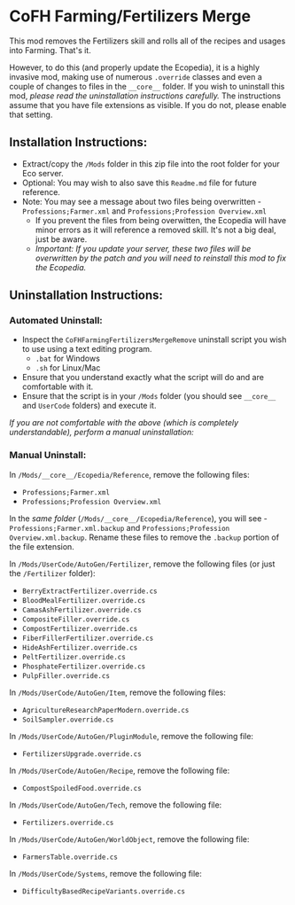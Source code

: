 # CoFH Farming/Fertilizers Merge

This mod removes the Fertilizers skill and rolls all of the recipes and usages into Farming. That's it.

However, to do this (and properly update the Ecopedia), it is a highly invasive mod, making use of numerous `.override` classes and even a couple of changes to files in the `__core__` folder. If you wish to uninstall this mod, *please read the uninstallation instructions carefully.* The instructions assume that you have file extensions as visible. If you do not, please enable that setting.

## Installation Instructions:

- Extract/copy the `/Mods` folder in this zip file into the root folder for your Eco server.
- Optional: You may wish to also save this `Readme.md` file for future reference.
- Note: You may see a message about two files being overwritten - `Professions;Farmer.xml` and `Professions;Profession Overview.xml`
    - If you prevent the files from being overwitten, the Ecopedia will have minor errors as it will reference a removed skill. It's not a big deal, just be aware.
    - *Important: If you update your server, these two files will be overwritten by the patch and you will need to reinstall this mod to fix the Ecopedia.*

## Uninstallation Instructions:

### Automated Uninstall:
- Inspect the `CoFHFarmingFertilizersMergeRemove` uninstall script you wish to use using a text editing program.
    - `.bat` for Windows
    - `.sh` for Linux/Mac
- Ensure that you understand exactly what the script will do and are comfortable with it.
- Ensure that the script is in your `/Mods` folder (you should see `__core__` and `UserCode` folders) and execute it.

*If you are not comfortable with the above (which is completely understandable), perform a manual uninstallation:*

### Manual Uninstall:
In `/Mods/__core__/Ecopedia/Reference`, remove the following files:
- `Professions;Farmer.xml`
- `Professions;Profession Overview.xml`

In the *same folder* (`/Mods/__core__/Ecopedia/Reference`), you will see - `Professions;Farmer.xml.backup` and `Professions;Profession Overview.xml.backup`. Rename these files to remove the `.backup` portion of the file extension.

In `/Mods/UserCode/AutoGen/Fertilizer`, remove the following files (or just the `/Fertilizer` folder):
- `BerryExtractFertilizer.override.cs`
- `BloodMealFertilizer.override.cs`
- `CamasAshFertilizer.override.cs`
- `CompositeFiller.override.cs`
- `CompostFertilizer.override.cs`
- `FiberFillerFertilizer.override.cs`
- `HideAshFertilizer.override.cs`
- `PeltFertilizer.override.cs`
- `PhosphateFertilizer.override.cs`
- `PulpFiller.override.cs`

In `/Mods/UserCode/AutoGen/Item`, remove the following files:
- `AgricultureResearchPaperModern.override.cs`
- `SoilSampler.override.cs`

In `/Mods/UserCode/AutoGen/PluginModule`, remove the following file:
- `FertilizersUpgrade.override.cs`

In `/Mods/UserCode/AutoGen/Recipe`, remove the following file:
- `CompostSpoiledFood.override.cs`

In `/Mods/UserCode/AutoGen/Tech`, remove the following file:
- `Fertilizers.override.cs`

In `/Mods/UserCode/AutoGen/WorldObject`, remove the following file:
- `FarmersTable.override.cs`

In `/Mods/UserCode/Systems`, remove the following file:
- `DifficultyBasedRecipeVariants.override.cs`
